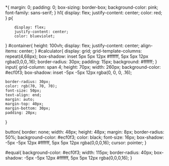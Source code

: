 
*{
    margin: 0;
    padding: 0;
    box-sizing: border-box;
    background-color: pink; 
    font-family: sans-serif;
} 
h1{
    display: flex;
    justify-content: center;
    color: red;
}
p{
    
        display: flex;
        justify-content: center;
        color: blueviolet;
    
}
#container{
    height: 100vh;
    display: flex;
    justify-content: center;
    align-items: center;
}
#calculator{
   display: grid;
   grid-template-columns: repeat(4,68px);
   box-shadow: inset 5px 5px 12px #ffffff,
   5px 5px 12px rgba(0,0,0,.16);
   border-radius: 30px;
   padding: 15px;
   background: #ffffff;
}
input{
    grid-column: span 4;
    height: 70px;
    width: 260px;
    background-color: #ecf0f3;
    box-shadow: inset -5px -5px 12px rgba(0, 0, 0, .16);
    
    border-radius: 30px;
    color: rgb(70, 70, 70);
    font-size: 50px;
    text-align: end;
    margin: auto;
    margin-top: 40px;
    margin-bottom: 30px;
    padding: 20px;    
}

button{
    border: none;
    width: 48px;
    height: 48px;
    margin: 8px;
    border-radius: 50%;
    background-color: #ecf0f3;
    color: black;
    font-size: 16px;
    box-shadow: -5px -5px 12px #ffffff,
                 5px 5px 12px rgba(0,0,0,16);
    cursor: pointer;
}

#equal{
    background-color: #ecf0f3;
    width: 115px;
    border-radius: 40px;
    box-shadow: -5px -5px 12px #ffffff,
             5px 5px 12px rgba(0,0,0,16);
}
